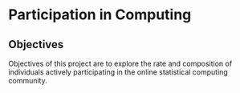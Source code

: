Participation in Computing
==========================

Objectives
----------

Objectives of this project are to explore the rate and composition of individuals actively participating in the online statistical computing community.